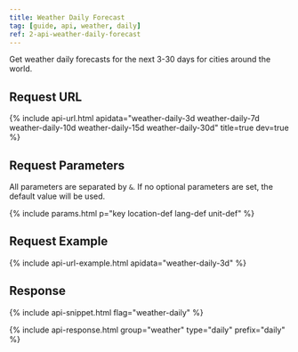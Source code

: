 ```yaml
---
title: Weather Daily Forecast
tag: [guide, api, weather, daily]
ref: 2-api-weather-daily-forecast
---
```


Get weather daily forecasts for the next 3-30 days for cities around the world.

## Request URL

{% include api-url.html apidata="weather-daily-3d weather-daily-7d weather-daily-10d weather-daily-15d weather-daily-30d" title=true dev=true %}
  
## Request Parameters

All parameters are separated by `&`. If no optional parameters are set, the default value will be used.

{% include params.html p="key location-def lang-def unit-def" %}

## Request Example

{% include api-url-example.html apidata="weather-daily-3d" %}

## Response

{% include api-snippet.html flag="weather-daily" %}

{% include api-response.html group="weather" type="daily" prefix="daily" %}
